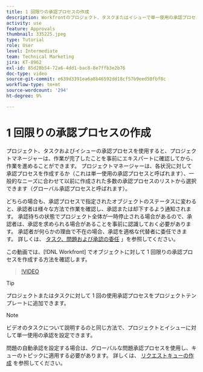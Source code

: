 ```yaml
---
title: 1 回限りの承認プロセスの作成
description: Workfrontのプロジェクト、タスクまたはイシューで単一使用の承認プロセスを作成する方法を説明します。
activity: use
feature: Approvals
thumbnail: 335225.jpeg
type: Tutorial
role: User
level: Intermediate
team: Technical Marketing
jira: KT-8962
exl-id: 85d28b54-72a6-4dd1-bac8-8e7ffb3e2b76
doc-type: video
source-git-commit: e639d3391ea6a8b46592dd18cf57b9eed50fbf8c
workflow-type: tm+mt
source-wordcount: '294'
ht-degree: 9%

---
```


# 1 回限りの承認プロセスの作成

プロジェクト、タスクおよびイシューの承認プロセスを使用すると、プロジェクトマネージャーは、作業が完了したことを事前にエキスパートに確認してから、作業を進めることができます。 プロジェクトマネージャーは、各状況に対して承認プロセスを作成するか（これは単一使用の承認プロセスと呼ばれます）、一般的なニーズに合わせて以前に作成された多数の承認プロセスのリストから選択できます（グローバル承認プロセスと呼ばれます）。

どちらの場合も、承認プロセスで指定されたオブジェクトのステータスに変わると、承認者は様々な方法で作業を確認し、承認または却下するよう通知されます。 承認待ちの状態でプロジェクト全体が一時停止される場合があるので、承認者は、承認を求められる場合があることを事前に認識しておく必要があります。 承認者が何らかの理由で不在の場合、承認を適格な代替者に委任できます。 詳しくは、 [タスク、問題および承認の委任](https://experienceleague.adobe.com/docs/workfront-learn/tutorials-workfront/manage-work/approval-processes-and-milestone-paths/delegate-approvals.html) 」を参照してください。

この動画では、[!DNL  Workfront] でオブジェクトに対して 1 回限りの承認プロセスを作成する方法を確認します。

>[!VIDEO](https://video.tv.adobe.com/v/335225/?quality=12&learn=on)

>[!TIP]
>
>プロジェクトまたはタスクに対して 1 回の使用承認プロセスをプロジェクトテンプレートに追加できます。

>[!NOTE]
>
>ビデオのタスクについて説明するのと同じ方法で、プロジェクトとイシューに対して単一使用の承認を設定できます。
>
>問題の自動承認を設定する場合は、グローバルな問題承認プロセスを使用し、キューのトピックに適用する必要があります。 詳しくは、 [リクエストキューの作成](https://experienceleague.corp.adobe.com/docs/workfront/using/manage-work/requests/create-and-manage-request-queues/create-request-queue.html) を参照してください。

